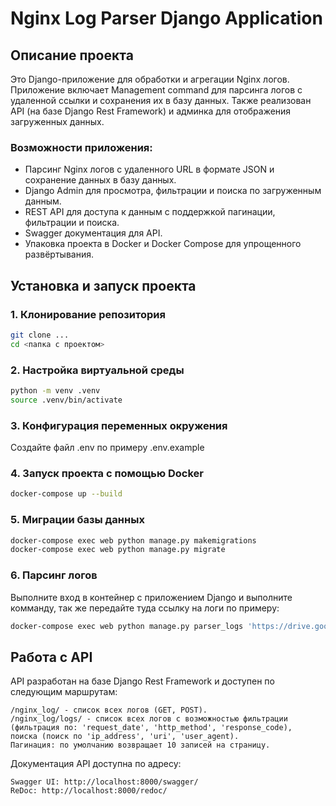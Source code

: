 # Nginx Log Parser Django Application

## Описание проекта

Это Django-приложение для обработки и агрегации Nginx логов. 
Приложение включает Management command для парсинга логов с удаленной ссылки и сохранения их в базу данных. 
Также реализован API (на базе Django Rest Framework) и админка для отображения загруженных данных.

### Возможности приложения:
- Парсинг Nginx логов с удаленного URL в формате JSON и сохранение данных в базу данных.
- Django Admin для просмотра, фильтрации и поиска по загруженным данным.
- REST API для доступа к данным с поддержкой пагинации, фильтрации и поиска.
- Swagger документация для API.
- Упаковка проекта в Docker и Docker Compose для упрощенного развёртывания.

## Установка и запуск проекта
### 1. Клонирование репозитория

```bash
git clone ...
cd <папка с проектом>
```
### 2. Настройка виртуальной среды
```bash
python -m venv .venv
source .venv/bin/activate
```
### 3. Конфигурация переменных окружения
Создайте файл .env по примеру .env.example

### 4. Запуск проекта с помощью Docker
```bash
docker-compose up --build
```

### 5. Миграции базы данных
```bash
docker-compose exec web python manage.py makemigrations
docker-compose exec web python manage.py migrate
```

### 6. Парсинг логов
Выполните вход в контейнер с приложением Django и выполните комманду, так же передайте туда ссылку на логи по примеру:
```bash
docker-compose exec web python manage.py parser_logs 'https://drive.google.com/file/d/18Ss9afYL8xTeyVd0ZTfFX9dqja4pBGVp/view?usp=sharin]'
```

## Работа с API

API разработан на базе Django Rest Framework и доступен по следующим маршрутам:

	/nginx_log/ - список всех логов (GET, POST).
	/nginx_log/logs/ - список всех логов с возможностью фильтрации
    (фильтрация по: 'request_date', 'http_method', 'response_code),
    поиска (поиск по 'ip_address', 'uri', 'user_agent).
	Пагинация: по умолчанию возвращает 10 записей на страницу.

Документация API доступна по адресу:

	Swagger UI: http://localhost:8000/swagger/
	ReDoc: http://localhost:8000/redoc/
